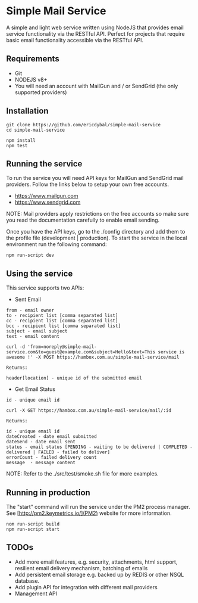 # Simple Mail Service

A simple and light web service written using NodeJS that provides email service functionality via the RESTful API. Perfect for projects that require basic email functionality accessible via the RESTful API. 

## Requirements

* Git
* NODEJS v8+
* You will need an account with MailGun and / or SendGrid (the only supported providers)


## Installation

```
git clone https://github.com/ericdybal/simple-mail-service
cd simple-mail-service

npm install
npm test 
```

## Running the service

To run the service you will need API keys for MailGun and SendGrid mail providers. Follow the links below to setup your own free accounts. 

* https://www.mailgun.com
* https://www.sendgrid.com

NOTE: Mail providers apply restrictions on the free accounts so make sure you read the documentation carefully to enable email sending. 

Once you have the API keys, go to the ./config directory and add them to the profile file (development | production). To start the service in the local environment run the following command:

```
npm run-script dev
```

## Using the service

This service supports two APIs:   

*  Sent Email

```
from - email owner
to - recipient list [comma separated list]
cc - recipient list [comma separated list]
bcc - recipient list [comma separated list]
subject - email subject
text - email content

curl -d 'from=noreply@simple-mail-service.com&to=guest@example.com&subject=Hello&text=This service is awesome !' -X POST https://hambox.com.au/simple-mail-service/mail

Returns:

header[location] - unique id of the submitted email 

```
* Get Email Status 

```
id - unique email id

curl -X GET https://hambox.com.au/simple-mail-service/mail/:id

Returns:

id - unique email id
dateCreated - date email submitted
dateSend - date email sent
status - email status [PENDING - waiting to be delivered | COMPLETED - delivered | FAILED - failed to deliver] 
errorCount - failed delivery count 
message  - message content

```

NOTE: Refer to the ./src/test/smoke.sh file for more examples.  


## Running in production

The "start" command will run the service under the PM2 process manager. See [http://pm2.keymetrics.io/](PM2) website for more information. 

```
nom run-script build
npm run-script start 
```

## TODOs

- Add more email features, e.g. security, attachments, html support, resilient email delivery mechanism, batching of emails 
- Add persistent email storage e.g. backed up by REDIS or other NSQL database. 
- Add plugin API for integration with different mail providers
- Management API
